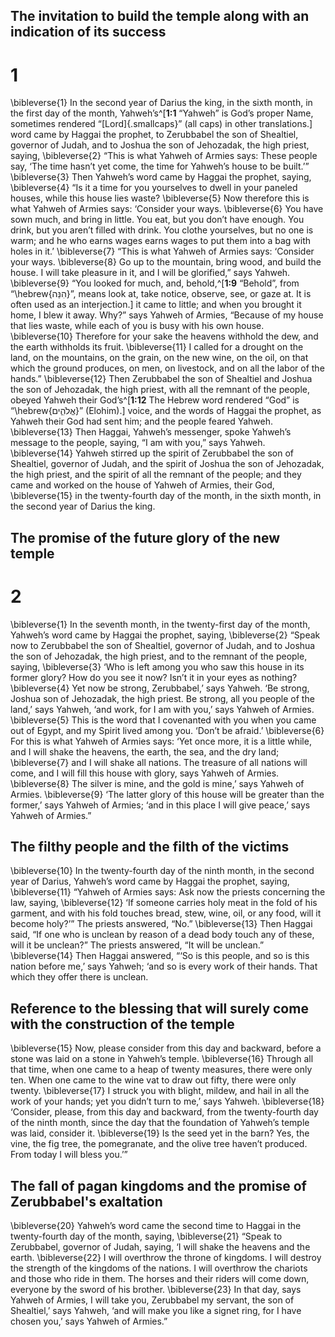 ## The invitation to build the temple along with an indication of its success
# 1 
\bibleverse{1} In the second year of Darius the king, in the sixth month, in the first day of the month, Yahweh’s^[**1:1** “Yahweh” is God’s proper Name, sometimes rendered “[Lord]{.smallcaps}” (all caps) in other translations.] word came by Haggai the prophet, to Zerubbabel the son of Shealtiel, governor of Judah, and to Joshua the son of Jehozadak, the high priest, saying, \bibleverse{2} “This is what Yahweh of Armies says: These people say, ‘The time hasn’t yet come, the time for Yahweh’s house to be built.’” \bibleverse{3} Then Yahweh’s word came by Haggai the prophet, saying, \bibleverse{4} “Is it a time for you yourselves to dwell in your paneled houses, while this house lies waste? \bibleverse{5} Now therefore this is what Yahweh of Armies says: ‘Consider your ways. \bibleverse{6} You have sown much, and bring in little. You eat, but you don’t have enough. You drink, but you aren’t filled with drink. You clothe yourselves, but no one is warm; and he who earns wages earns wages to put them into a bag with holes in it.’ \bibleverse{7} “This is what Yahweh of Armies says: ‘Consider your ways. \bibleverse{8} Go up to the mountain, bring wood, and build the house. I will take pleasure in it, and I will be glorified,” says Yahweh. \bibleverse{9} “You looked for much, and, behold,^[**1:9** “Behold”, from “\hebrew{הִנֵּה}”, means look at, take notice, observe, see, or gaze at. It is often used as an interjection.] it came to little; and when you brought it home, I blew it away. Why?” says Yahweh of Armies, “Because of my house that lies waste, while each of you is busy with his own house. \bibleverse{10} Therefore for your sake the heavens withhold the dew, and the earth withholds its fruit. \bibleverse{11} I called for a drought on the land, on the mountains, on the grain, on the new wine, on the oil, on that which the ground produces, on men, on livestock, and on all the labor of the hands.” \bibleverse{12} Then Zerubbabel the son of Shealtiel and Joshua the son of Jehozadak, the high priest, with all the remnant of the people, obeyed Yahweh their God’s^[**1:12** The Hebrew word rendered “God” is “\hebrew{אֱלֹהִ֑ים}” (Elohim).] voice, and the words of Haggai the prophet, as Yahweh their God had sent him; and the people feared Yahweh. \bibleverse{13} Then Haggai, Yahweh’s messenger, spoke Yahweh’s message to the people, saying, “I am with you,” says Yahweh. \bibleverse{14} Yahweh stirred up the spirit of Zerubbabel the son of Shealtiel, governor of Judah, and the spirit of Joshua the son of Jehozadak, the high priest, and the spirit of all the remnant of the people; and they came and worked on the house of Yahweh of Armies, their God, \bibleverse{15} in the twenty-fourth day of the month, in the sixth month, in the second year of Darius the king. 

## The promise of the future glory of the new temple
# 2 
\bibleverse{1} In the seventh month, in the twenty-first day of the month, Yahweh’s word came by Haggai the prophet, saying, \bibleverse{2} “Speak now to Zerubbabel the son of Shealtiel, governor of Judah, and to Joshua the son of Jehozadak, the high priest, and to the remnant of the people, saying, \bibleverse{3} ‘Who is left among you who saw this house in its former glory? How do you see it now? Isn’t it in your eyes as nothing? \bibleverse{4} Yet now be strong, Zerubbabel,’ says Yahweh. ‘Be strong, Joshua son of Jehozadak, the high priest. Be strong, all you people of the land,’ says Yahweh, ‘and work, for I am with you,’ says Yahweh of Armies. \bibleverse{5} This is the word that I covenanted with you when you came out of Egypt, and my Spirit lived among you. ‘Don’t be afraid.’ \bibleverse{6} For this is what Yahweh of Armies says: ‘Yet once more, it is a little while, and I will shake the heavens, the earth, the sea, and the dry land; \bibleverse{7} and I will shake all nations. The treasure of all nations will come, and I will fill this house with glory, says Yahweh of Armies. \bibleverse{8} The silver is mine, and the gold is mine,’ says Yahweh of Armies. \bibleverse{9} ‘The latter glory of this house will be greater than the former,’ says Yahweh of Armies; ‘and in this place I will give peace,’ says Yahweh of Armies.”

## The filthy people and the filth of the victims
\bibleverse{10} In the twenty-fourth day of the ninth month, in the second year of Darius, Yahweh’s word came by Haggai the prophet, saying, \bibleverse{11} “Yahweh of Armies says: Ask now the priests concerning the law, saying, \bibleverse{12} ‘If someone carries holy meat in the fold of his garment, and with his fold touches bread, stew, wine, oil, or any food, will it become holy?’” The priests answered, “No.” \bibleverse{13} Then Haggai said, “If one who is unclean by reason of a dead body touch any of these, will it be unclean?” The priests answered, “It will be unclean.” \bibleverse{14} Then Haggai answered, “‘So is this people, and so is this nation before me,’ says Yahweh; ‘and so is every work of their hands. That which they offer there is unclean.

## Reference to the blessing that will surely come with the construction of the temple
\bibleverse{15} Now, please consider from this day and backward, before a stone was laid on a stone in Yahweh’s temple. \bibleverse{16} Through all that time, when one came to a heap of twenty measures, there were only ten. When one came to the wine vat to draw out fifty, there were only twenty. \bibleverse{17} I struck you with blight, mildew, and hail in all the work of your hands; yet you didn’t turn to me,’ says Yahweh. \bibleverse{18} ‘Consider, please, from this day and backward, from the twenty-fourth day of the ninth month, since the day that the foundation of Yahweh’s temple was laid, consider it. \bibleverse{19} Is the seed yet in the barn? Yes, the vine, the fig tree, the pomegranate, and the olive tree haven’t produced. From today I will bless you.’”

## The fall of pagan kingdoms and the promise of Zerubbabel's exaltation
\bibleverse{20} Yahweh’s word came the second time to Haggai in the twenty-fourth day of the month, saying, \bibleverse{21} “Speak to Zerubbabel, governor of Judah, saying, ‘I will shake the heavens and the earth. \bibleverse{22} I will overthrow the throne of kingdoms. I will destroy the strength of the kingdoms of the nations. I will overthrow the chariots and those who ride in them. The horses and their riders will come down, everyone by the sword of his brother. \bibleverse{23} In that day, says Yahweh of Armies, I will take you, Zerubbabel my servant, the son of Shealtiel,’ says Yahweh, ‘and will make you like a signet ring, for I have chosen you,’ says Yahweh of Armies.” 